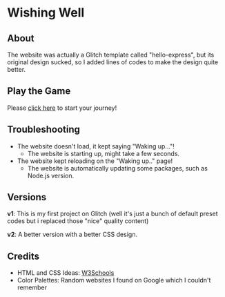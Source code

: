# Wishing Well

## About
The website was actually a Glitch template called "hello-express", but its original design sucked, so I added lines of codes to make the design quite better.

## Play the Game

Please [click here](https://raymond-1227.github.io/wishing-well) to start your journey!

## Troubleshooting
  - The website doesn't load, it kept saying "Waking up..."!
    - The website is starting up, might take a few seconds.
  - The website kept reloading on the "Waking up.." page!
    - The website is automatically updating some packages, such as Node.js version.

## Versions

**v1**: This is my first project on Glitch (well it's just a bunch of default preset codes but i replaced those "nice" quality content)

**v2**: A better version with a better CSS design.

## Credits

 - HTML and CSS Ideas: [W3Schools](https://w3schools.com)
 - Color Palettes: Random websites I found on Google which I couldn't remember
